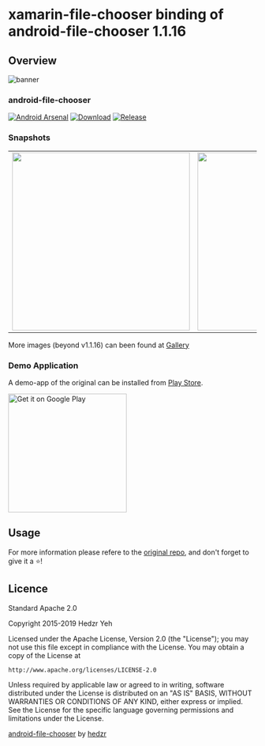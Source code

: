 # xamarin-file-chooser binding of android-file-chooser 1.1.16

## Overview

![banner](https://github.com/hedzr/android-file-chooser/blob/master/captures/banner.svg?raw=true?sanitize=true)

### android-file-chooser
[![Android Arsenal](https://img.shields.io/badge/Android%20Arsenal-android--file--chooser-brightgreen.svg?style=flat)](https://android-arsenal.com/details/1/6982)
[![Download](https://api.bintray.com/packages/hedzr/maven/filechooser/images/download.svg)](https://bintray.com/hedzr/maven/filechooser/_latestVersion)
[![Release](https://jitpack.io/v/hedzr/android-file-chooser.svg)](https://jitpack.io/#hedzr/android-file-chooser)

### Snapshots

<table><tr><td>
<img src="https://raw.githubusercontent.com/hedzr/android-file-chooser/master/captures/choose_file.png" width="360"/>
</td><td>
<img src="https://raw.githubusercontent.com/hedzr/android-file-chooser/master/captures/choose_folder.png" width="360"/>
</td><td>
<img src="https://user-images.githubusercontent.com/27736965/53578348-f1d35880-3b90-11e9-9ef4-7ed0276ca603.gif" width="360"/>
</td></tr></table>

More images (beyond v1.1.16) can been found at [Gallery](https://github.com/hedzr/android-file-chooser/wiki/Gallery)

### Demo Application

A demo-app of the original can be installed from [Play Store](https://play.google.com/store/apps/details?id=com.obsez.android.lib.filechooser.demo).

<a href='https://play.google.com/store/apps/details?id=com.obsez.android.lib.filechooser.demo&pcampaignid=MKT-Other-global-all-co-prtnr-py-PartBadge-Mar2515-1'><img alt='Get it on Google Play' width='240' src='https://play.google.com/intl/en_us/badges/images/generic/en_badge_web_generic.png'/></a>

## Usage

For more information please refere to the [original repo](https://github.com/hedzr/android-file-chooser), and don't forget to give it a :star:!

## Licence

Standard Apache 2.0

Copyright 2015-2019 Hedzr Yeh

Licensed under the Apache License, Version 2.0 (the "License");
you may not use this file except in compliance with the License.
You may obtain a copy of the License at

	http://www.apache.org/licenses/LICENSE-2.0

Unless required by applicable law or agreed to in writing, software
distributed under the License is distributed on an "AS IS" BASIS,
WITHOUT WARRANTIES OR CONDITIONS OF ANY KIND, either express or implied.
See the License for the specific language governing permissions and
limitations under the License.

[android-file-chooser](https://github.com/hedzr/android-file-chooser) by [hedzr](https://github.com/hedzr)